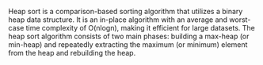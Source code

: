 
Heap sort is a comparison-based sorting algorithm that utilizes a binary heap data structure. It is an in-place algorithm with an average and worst-case time complexity of
O(nlogn), making it efficient for large datasets. The heap sort algorithm consists of two main phases: building a max-heap (or min-heap) and repeatedly extracting the maximum (or minimum) element from the heap and rebuilding the heap.
